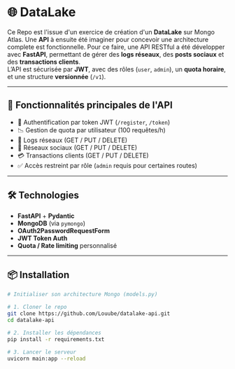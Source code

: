 # 🌐 DataLake

Ce Repo est l'issue d'un exercice de création d'un **DataLake** sur Mongo Atlas.
Une **API** à ensuite été imaginer pour concevoir une architecture complete est fonctionnelle. Pour ce faire, une API RESTful a été développer avec **FastAPI**, permettant de gérer des **logs réseaux**, des **posts sociaux** et des **transactions clients**.  
L’API est sécurisée par **JWT**, avec des rôles (`user`, `admin`), un **quota horaire**, et une structure **versionnée** (`/v1`).

---



## 🚀 Fonctionnalités principales de l'API

- 🔐 Authentification par token JWT (`/register`, `/token`)
- 📉 Gestion de quota par utilisateur (100 requêtes/h)
- 📝 Logs réseaux (GET / PUT / DELETE)
- 📢 Réseaux sociaux (GET / PUT / DELETE)
- 💳 Transactions clients (GET / PUT / DELETE)
- ✅ Accès restreint par rôle (`admin` requis pour certaines routes)

---

## 🛠️ Technologies

- **FastAPI** + **Pydantic**
- **MongoDB** (via `pymongo`)
- **OAuth2PasswordRequestForm**
- **JWT Token Auth**
- **Quota / Rate limiting** personnalisé

---

## 📦 Installation

```bash
# Initialiser son architecture Mongo (models.py)

# 1. Cloner le repo
git clone https://github.com/Louube/datalake-api.git
cd datalake-api

# 2. Installer les dépendances
pip install -r requirements.txt

# 3. Lancer le serveur
uvicorn main:app --reload
